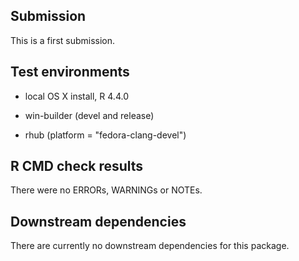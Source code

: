 ## Submission

This is a first submission.

## Test environments

* local OS X install, R 4.4.0

* win-builder (devel and release)

* rhub (platform = "fedora-clang-devel")

## R CMD check results

There were no ERRORs, WARNINGs or NOTEs. 


## Downstream dependencies

There are currently no downstream dependencies for this package.